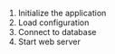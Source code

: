 <ol>
        <li>
                Initialize the application
        </li>
        <li>
                Load configuration
        </li>
        <li>
                Connect to database
        </li>
        <li>
                Start web server
        </li>
</ol>